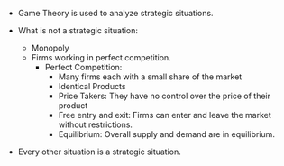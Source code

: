 * Game Theory is used to analyze strategic situations.

* What is not a strategic situation:
    * Monopoly 
    * Firms working in perfect competition. 
        * Perfect Competition:
            * Many firms each with a small share of the market
            * Identical Products
            * Price Takers: They have no control over the price of their product
            * Free entry and exit: Firms can enter and leave the market without restrictions.
            * Equilibrium: Overall supply and demand are in equilibrium.

* Every other situation is a strategic situation.



